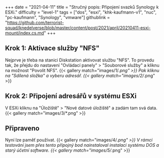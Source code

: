 +++
date = "2021-04-11"
title = "Stručný popis: Připojení svazků Synology k ESXi."
difficulty = "level-1"
tags = ["dos", "esxi", "khk-kaufmann-v1", "nuc", "pc-kaufmann", "Synology", "vmware"]
githublink = "https://github.com/terrorist-squad/knedelverse/blob/master/content/post/2021/april/20210411-esxi-mount/index.cs.md"
+++

## Krok 1: Aktivace služby "NFS"
Nejprve je třeba na stanici Diskstation aktivovat službu "NFS". To provedu tak, že přejdu do nastavení "Ovládací panely" > "Souborové služby" a kliknu na možnost "Povolit NFS".
{{< gallery match="images/1/*.png" >}}
Pak kliknu na "Sdílená složka" a vyberu adresář.
{{< gallery match="images/2/*.png" >}}

## Krok 2: Připojení adresářů v systému ESXi
V ESXi kliknu na "Úložiště" > "Nové datové úložiště" a zadám tam svá data.
{{< gallery match="images/3/*.png" >}}

## Připraveno
Nyní lze paměť používat.
{{< gallery match="images/4/*.png" >}}
V rámci testování jsem přes tento přípojný bod nainstaloval instalaci systému DOS a starý účetní software.
{{< gallery match="images/5/*.png" >}}
